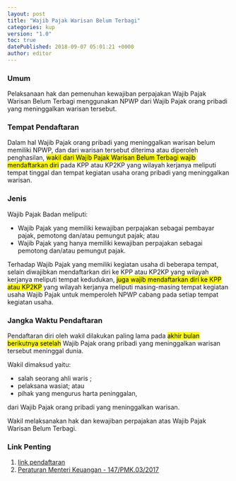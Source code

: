 ```yaml
---
layout: post
title: "Wajib Pajak Warisan Belum Terbagi"
categories: kup
version: "1.0"
toc: true
datePublished: 2018-09-07 05:01:21 +0000
author: editor
---
```

### Umum

Pelaksanaan hak dan pemenuhan kewajiban perpajakan Wajib Pajak Warisan Belum Terbagi menggunakan NPWP dari Wajib Pajak orang pribadi yang meninggalkan warisan tersebut.

### Tempat Pendaftaran

Dalam hal Wajib Pajak orang pribadi yang meninggalkan warisan  belum memiliki NPWP, dan dari warisan tersebut diterima atau diperoleh penghasilan, <mark>wakil dari Wajib Pajak Warisan Belum Terbagi wajib mendaftarkan diri</mark> pada KPP atau KP2KP yang wilayah kerjanya meliputi tempat tinggal dan tempat kegiatan usaha orang pribadi yang meninggalkan warisan.

### Jenis 
Wajib Pajak Badan meliputi:
- Wajib Pajak yang memiliki kewajiban perpajakan sebagai pembayar pajak, pemotong dan/atau pemungut pajak; atau
- Wajib Pajak yang hanya memiliki kewajiban perpajakan sebagai pemotong dan/atau pemungut pajak.

Terhadap Wajib Pajak yang memiliki kegiatan usaha di beberapa tempat, selain diwajibkan mendaftarkan diri ke KPP atau KP2KP yang wilayah kerjanya meliputi tempat kedudukan, <mark>juga wajib mendaftarkan diri ke KPP atau KP2KP</mark> yang wilayah kerjanya meliputi masing-masing tempat kegiatan usaha Wajib Pajak untuk memperoleh NPWP cabang pada setiap tempat kegiatan usaha.

### Jangka Waktu Pendaftaran	
Pendaftaran diri oleh wakil dilakukan paling lama pada <mark>akhir bulan berikutnya setelah</mark> Wajib Pajak orang pribadi yang meninggalkan warisan tersebut meninggal dunia.

Wakil dimaksud yaitu:
* salah seorang ahli waris ;
* pelaksana wasiat; atau
* pihak yang mengurus harta peninggalan,
 	 	 	
dari Wajib Pajak orang pribadi yang meninggalkan warisan.

Wakil melaksanakan hak dan kewajiban perpajakan atas Wajib Pajak Warisan Belum Terbagi.

### Link Penting 
1. [link pendaftaran](https://ereg.pajak.go.id/)
2. [Peraturan Menteri Keuangan - 147/PMK.03/2017](http://www.ortax.org/ortax/?mod=aturan&id_topik=&id_jenis=&p_tgl=tahun&tahun=2017&nomor=147&q=&q_do=macth&hlm=1&page=show&id=16360)